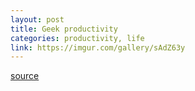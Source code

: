 ```yaml
---
layout: post
title: Geek productivity
categories: productivity, life
link: https://imgur.com/gallery/sAdZ63y
---
```



[source](https://imgur.com/gallery/sAdZ63y)
